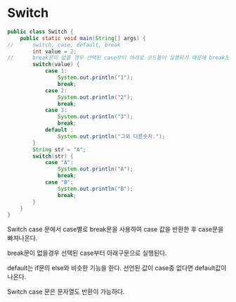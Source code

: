 Switch
=============
```java
public class Switch {
    public static void main(String[] args) {
//		switch, case, default, break
        int value = 2;
//		break문이 없을 경우 선택된 case부터 아래로 코드들이 실행되기 때문에 break문을 사용해야한다.
        switch(value) {
            case 1:
                System.out.println("1");
                break;
            case 2:
                System.out.println("2");
                break;
            case 3:
                System.out.println("3");
                break;
            default :
                System.out.println("그외 다른숫자.");
        }
        String str = "A";
        switch(str) {
            case "A":
                System.out.println("A");
                break;
            case "B":
                System.out.println("B");
                break;
        }
    }
}
```

Switch case 문에서 case별로 break문을 사용하여 case 값을 반환한 후 case문을 빠져나온다.

break문이 없을경우 선택된 case부터 아래구문으로 실행된다.

default는 if문의 else와 비슷한 기능을 한다. 선언된 값이 case중 없다면 default값이 나온다.

Switch case 문은 문자열도 반환이 가능하다.
